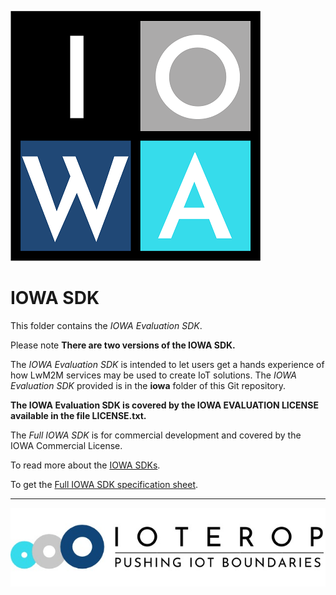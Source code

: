 ![IOWA Logo](./.images/iowa_logo.png)

# IOWA SDK

This folder contains the *IOWA Evaluation SDK*.

Please note **There are two versions of the IOWA SDK.**

The *IOWA Evaluation SDK* is intended to let users get a hands experience of how LwM2M services may be used to create IoT solutions. The *IOWA Evaluation SDK* provided is in the **iowa** folder of this Git repository.

**The IOWA Evaluation SDK is covered by the IOWA EVALUATION LICENSE available in the file LICENSE.txt.**

 The *Full IOWA SDK* is for commercial development and covered by the IOWA Commercial License.

To read more about the [IOWA SDKs](https://ioterop.com/iowa/).

To get the [Full IOWA SDK specification sheet](https://1727672.fs1.hubspotusercontent-na1.net/hubfs/1727672/Brochures/IoTerop%20IOWA%20Brochure%20D6.pdf).

------------------------------------------------------------

![IoTerop Logo](../.images/IoTerop_logo.jpg)
